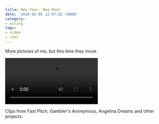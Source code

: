 ```yaml
---
title: New Year, New Reel
date: '2010-01-05 12:47:02 +0000'
category:
- acting
tags:
- video
- reel
---
```


More pictures of me, but this time they move.

<video controls="controls">
<source src="images/Damien_Burke_reel-480x270.m4v" type="video/mp4">
</video>

Clips from Fast Pitch, Gambler's Anonymous, Angelina Dreams and other projects.
